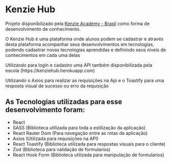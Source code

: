 <h1>Kenzie Hub</h1>
<p> Projeto disponibilizado pela <a href="https://www.google.com">Kenzie Academy - Brasil</a> como forma de desenvolvimento de conhecimento.</p>

<p>O Kenzie Hub é uma plataforma onde alunos podem se cadastrar e através desta plataforma acompanhar seus desenvolvimentos em tecnologias, podendo cadastrar novas tecnologias aprendidas e definindo seus niveis de conhecimentos em cada uma delas</p>

<p>Utilizando para login e cadastro uma API também disponibilizada pela escola (https://kenziehub.herokuapp.com)</p>
<p>Utilizando o Axios para realizar as requisições na Api e o Toastify para uma resposta visual de sucesso ou erro da requisição</p>

<h2>As Tecnologias utilizadas para esse desenvolvimento foram:</h2>

<ul>
  <li>React</li>
  <li>SASS (Biblioteca utilizada para toda a estilização da aplicação)</li>
  <li>React Rauter Dom (Para navegação entre as rotas da aplicação)</li>
  <li>Axios (Utilizada para requisições na API)</li>
  <li>React Toastify (Biblioteca utilizada para respostas visuais para o cliente)</li>
  <li>Zod (Biblioteca para validação de formularios)</li>
  <li>React Hook Form (Biblioteca utilizada para manipulação de formularios)</li>
</ul>
